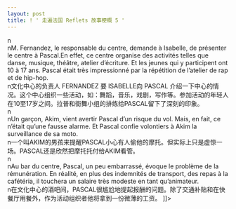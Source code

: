 ```yaml
---
layout: post
title: ! ' 走遍法国 Reflets 故事梗概 5 '
---
```


<p>n<br />nM. Fernandez, le responsable du centre, demande à Isabelle, de présenter le centre à Pascal.En effet, ce centre organise des activités telles que danse, musique, théâtre, atelier d&#8217;écriture. Et les jeunes qui y participent ont 10 à 17 ans. Pascal était très impressionné par la répétition de l&#8217;atelier de rap et de hip-hop.<br />n文化中心的负责人 FERNANDEZ 要 ISABELLE向 PASCAL 介绍一下中心的情况。这个中心组织一些活动，如：舞蹈，音乐，戏剧，写作等。参加活动的年轻人在10至17岁之间。拉普和街舞小组的排练给PASCAL留下了深刻的印象。<br />n<br />nUn garçon, Akim, vient avertir Pascal d&#8217;un risque du vol. Mais, en fait, ce n&#8217;était qu&#8217;une fausse alarme. Et Pascal confie volontiers à Akim la surveillance de sa moto. <br />n一个叫AKIM的男孩来提醒PASCAL小心有人偷他的摩托。但实际上只是虚惊一场。PASCAL还是欣然把摩托托付给AKIM看管。<br />n<br />nAu bar du centre, Pascal, un peu embarrassé, évoque le problème de la rémunération. En réalité, en plus des indemnités de transport, des repas à la cafétéria, il touchera un salaire très modeste en tant qu&#8217;animateur.<br />n在文化中心的酒吧间，PASCAL很尴尬地提起报酬的问题。除了交通补贴和在快餐厅用餐外，作为活动组织者他将拿到一份微薄的工资。 ]]&gt;
</p>
